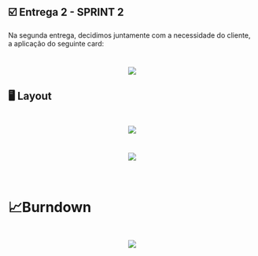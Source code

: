 ## :ballot_box_with_check: Entrega 2 - SPRINT 2

Na segunda entrega, decidimos juntamente com a necessidade do cliente, a aplicação do seguinte card:

<h1 align="center"> <img src = "https://github.com/canismajoris3/visiona/blob/main/assets_readme/CARD_SPRINT2.png" /></h1>



## :desktop_computer: Layout

<h1 align="center"> <img src = "https://github.com/canismajoris3/visiona/blob/main/assets_readme/backend1.png"/></h1>
<h1 align="center"> <img src = "https://github.com/canismajoris3/visiona/blob/main/assets_readme/backend2.png"/></h1>

<br>



<h1>&#128200;Burndown</h1>

<h1 align="center"> <img src = "https://github.com/canismajoris3/visiona/blob/main/assets_readme/BURNDOWN%20SPRINT2.png"/></h1>

<br>

